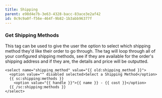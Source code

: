 ```yaml
---
title: Shipping
parent: e98d4e7b-3e63-4328-bacc-83ace3e2af42
id: 0c9c9a0f-f56e-464f-9b82-1b3abb96377f
---
```

### Get Shipping Methods
This tag can be used to give the user the option to select which shipping method they'd like their order to go through. The tag will loop through all of your configured shipping methods, see if they are available for the order's shipping address and if they are, the details and price will be outputted.

```
<select name="shipping_method" value="{{ old:shipping_method }}">
  <option value="" disabled selected>Select a Shipping Method</option>
  {{ sc:shipping:methods }}
    <option value="{{ handle }}">{{ name }} - {{ cost }}</option>
  {{ /sc:shipping:methods }}
</select>
```